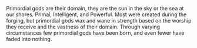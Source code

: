 Primordial gods are their domain, they are the sun in the sky or the sea at our shores. Primal, Intelligent, and Powerful. Most were created during the forging, but primordial gods wax and wane in strength based on the worship they receive and the vastness of their domain. Through varying circumstances few primordial gods have been born, and even fewer have faded into nothing.